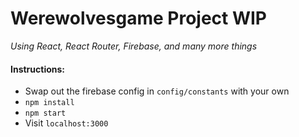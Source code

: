 # Werewolvesgame Project WIP

*Using React, React Router, Firebase, and many more things*

#### Instructions:
* Swap out the firebase config in ```config/constants``` with your own
* ```npm install```
* ```npm start```
* Visit ```localhost:3000```
